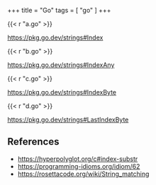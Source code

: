 +++
title = "Go"
tags = [ "go" ]
+++

{{< r "a.go" >}}

<https://pkg.go.dev/strings#Index>

{{< r "b.go" >}}

<https://pkg.go.dev/strings#IndexAny>

{{< r "c.go" >}}

<https://pkg.go.dev/strings#IndexByte>

{{< r "d.go" >}}

<https://pkg.go.dev/strings#LastIndexByte>

## References

- <https://hyperpolyglot.org/c#index-substr>
- <https://programming-idioms.org/idiom/62>
- <https://rosettacode.org/wiki/String_matching>
